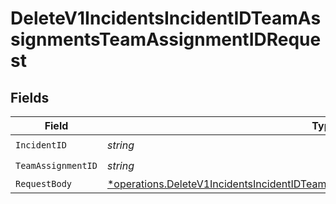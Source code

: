 # DeleteV1IncidentsIncidentIDTeamAssignmentsTeamAssignmentIDRequest


## Fields

| Field                                                                                                                                                                                 | Type                                                                                                                                                                                  | Required                                                                                                                                                                              | Description                                                                                                                                                                           |
| ------------------------------------------------------------------------------------------------------------------------------------------------------------------------------------- | ------------------------------------------------------------------------------------------------------------------------------------------------------------------------------------- | ------------------------------------------------------------------------------------------------------------------------------------------------------------------------------------- | ------------------------------------------------------------------------------------------------------------------------------------------------------------------------------------- |
| `IncidentID`                                                                                                                                                                          | *string*                                                                                                                                                                              | :heavy_check_mark:                                                                                                                                                                    | N/A                                                                                                                                                                                   |
| `TeamAssignmentID`                                                                                                                                                                    | *string*                                                                                                                                                                              | :heavy_check_mark:                                                                                                                                                                    | N/A                                                                                                                                                                                   |
| `RequestBody`                                                                                                                                                                         | [*operations.DeleteV1IncidentsIncidentIDTeamAssignmentsTeamAssignmentIDRequestBody](../../models/operations/deletev1incidentsincidentidteamassignmentsteamassignmentidrequestbody.md) | :heavy_minus_sign:                                                                                                                                                                    | N/A                                                                                                                                                                                   |